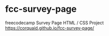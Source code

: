# fcc-survey-page
freecodecamp Survey Page HTML / CSS Project
https://corquaid.github.io/fcc-survey-page/
